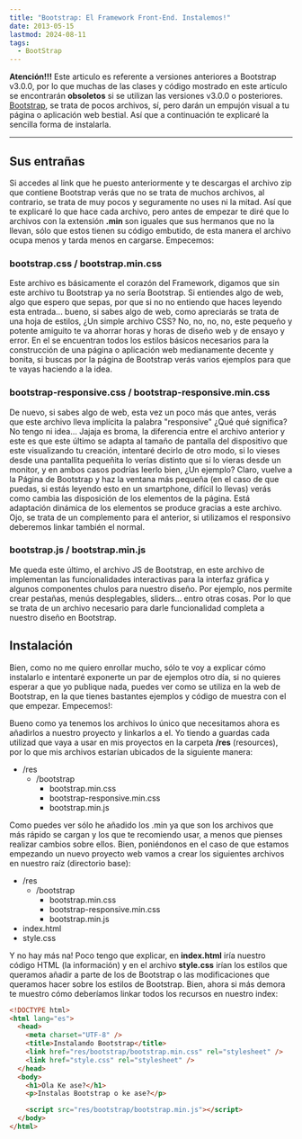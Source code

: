 ```yaml
---
title: "Bootstrap: El Framework Front-End. Instalemos!"
date: 2013-05-15
lastmod: 2024-08-11
tags:
  - BootStrap
---
```


**Atención!!!** Este articulo es referente a versiones anteriores a Bootstrap v3.0.0, por lo que muchas de las clases y código mostrado en este artículo se encontrarán **obsoletos** si se utilizan las versiones v3.0.0 o posteriores. [Bootstrap](http://twitter.github.io/bootstrap/ "Bootstrap"), se trata de pocos archivos, sí, pero darán un empujón visual a tu página o aplicación web bestial. Así que a continuación te explicaré la sencilla forma de instalarla.

---

## Sus entrañas

Si accedes al link que he puesto anteriormente y te descargas el archivo zip que contiene Bootstrap verás que no se trata de muchos archivos, al contrario, se trata de muy pocos y seguramente no uses ni la mitad. Así que te explicaré lo que hace cada archivo, pero antes de empezar te diré que lo archivos con la extensión **.min** son iguales que sus hermanos que no la llevan, sólo que estos tienen su código embutido, de esta manera el archivo ocupa menos y tarda menos en cargarse. Empecemos:

### bootstrap.css / bootstrap.min.css

Este archivo es básicamente el corazón del Framework, digamos que sin este archivo tu Bootstrap ya no sería Bootstrap. Si entiendes algo de web, algo que espero que sepas, por que si no no entiendo que haces leyendo esta entrada... bueno, si sabes algo de web, como apreciarás se trata de una hoja de estilos, ¿Un simple archivo CSS? No, no, no, no, este pequeño y potente amiguito te va ahorrar horas y horas de diseño web y de ensayo y error. En el se encuentran todos los estilos básicos necesarios para la construcción de una página o aplicación web medianamente decente y bonita, si buscas por la página de Bootstrap verás varios ejemplos para que te vayas haciendo a la idea.

### bootstrap-responsive.css / bootstrap-responsive.min.css

De nuevo, si sabes algo de web, esta vez un poco más que antes, verás que este archivo lleva implícita la palabra "responsive" ¿Qué qué significa? No tengo ni idea... Jajaja es broma, la diferencia entre el archivo anterior y este es que este último se adapta al tamaño de pantalla del dispositivo que este visualizando tu creación, intentaré decirlo de otro modo, si lo vieses desde una pantallita pequeñita lo verías distinto que si lo vieras desde un monitor, y en ambos casos podrías leerlo bien, ¿Un ejemplo? Claro, vuelve a la Página de Bootstrap y haz la ventana más pequeña (en el caso de que puedas, si estás leyendo esto en un smartphone, difícil lo llevas) verás como cambia las disposición de los elementos de la página. Está adaptación dinámica de los elementos se produce gracias a este archivo. Ojo, se trata de un complemento para el anterior, si utilizamos el responsivo deberemos linkar también el normal.

### bootstrap.js / bootstrap.min.js

Me queda este último, el archivo JS de Bootstrap, en este archivo de implementan las funcionalidades interactivas para la interfaz gráfica y algunos componentes chulos para nuestro diseño. Por ejemplo, nos permite crear pestañas, menús desplegables, sliders... entro otras cosas. Por lo que se trata de un archivo necesario para darle funcionalidad completa a nuestro diseño en Bootstrap.

## Instalación

Bien, como no me quiero enrollar mucho, sólo te voy a explicar cómo instalarlo e intentaré exponerte un par de ejemplos otro día, si no quieres esperar a que yo publique nada, puedes ver como se utiliza en la web de Bootstrap, en la que tienes bastantes ejemplos y código de muestra con el que empezar. Empecemos!:

Bueno como ya tenemos los archivos lo único que necesitamos ahora es añadirlos a nuestro proyecto y linkarlos a el. Yo tiendo a guardas cada utilizad que vaya a usar en mis proyectos en la carpeta **/res** (resources), por lo que mis archivos estarían ubicados de la siguiente manera:

- /res
  - /bootstrap
    - bootstrap.min.css
    - bootstrap-responsive.min.css
    - bootstrap.min.js

Como puedes ver sólo he añadido los .min ya que son los archivos que más rápido se cargan y los que te recomiendo usar, a menos que pienses realizar cambios sobre ellos. Bien, poniéndonos en el caso de que estamos empezando un nuevo proyecto web vamos a crear los siguientes archivos en nuestro raíz (directorio base):

- /res
  - /bootstrap
    - bootstrap.min.css
    - bootstrap-responsive.min.css
    - bootstrap.min.js
- index.html
- style.css

Y no hay más na! Poco tengo que explicar, en **index.html** iría nuestro código HTML (la información) y en el archivo **style.css** irían los estilos que queramos añadir a parte de los de Bootstrap o las modificaciones que queramos hacer sobre los estilos de Bootstrap. Bien, ahora si más demora te muestro cómo deberíamos linkar todos los recursos en nuestro index:

```html
<!DOCTYPE html>
<html lang="es">
  <head>
    <meta charset="UTF-8" />
    <title>Instalando Bootstrap</title>
    <link href="res/bootstrap/bootstrap.min.css" rel="stylesheet" />
    <link href="style.css" rel="stylesheet" />
  </head>
  <body>
    <h1>Ola Ke ase?</h1>
    <p>Instalas Bootstrap o ke ase?</p>

    <script src="res/bootstrap/bootstrap.min.js"></script>
  </body>
</html>
```
